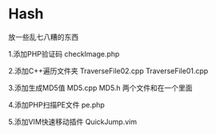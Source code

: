 Hash
====

放一些乱七八糟的东西

1.添加PHP验证码   checkImage.php

2.添加C++遍历文件夹 TraverseFile02.cpp TraverseFile01.cpp

3.添加生成MD5值  MD5.cpp MD5.h 两个文件和在一个里面

4.添加PHP扫描PE文件  pe.php  

5.添加VIM快速移动插件 QuickJump.vim

